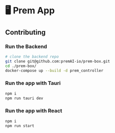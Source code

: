 # 🖥 Prem App

## Contributing

### Run the Backend

```bash
# clone the backend repo
git clone git@github.com:premAI-io/prem-box.git
cd ./prem-box/
docker-compose up --build -d prem_controller
```
### Run the app with Tauri

```bash
npm i
npm run tauri dev
```

### Run the app with React

```bash
npm i
npm run start
```
